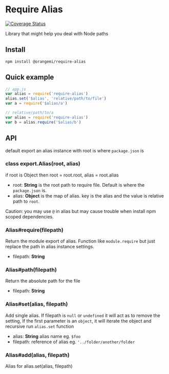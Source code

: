 
 Require Alias
======
[![Coverage Status](https://img.shields.io/coveralls/orangemi/require-alias.svg)](https://coveralls.io/r/orangemi/require-alias)

Library that might help you deal with Node paths 

## Install

```
npm install @orangemi/require-alias
```

## Quick example

```javascript
// app.js
var alias = require('require-alias')
alias.set('$alias', 'relative/path/to/file')
var a = require('$alias/a')
```

```javascript
// relative/path/to/a
var alias = require('require-alias')
var b = alias.require('$alias/b')
```


## API
default export an alias instance with root is where `package.json` is

### class export.Alias(root, alias)
if root is Object then root = root.root, alias = root.alias
 - root: **String** is the root path to require file. Default is where the `package.json` is.
 - alias: **Object** is the map of alias. key is the alias and the value is relative path to `root`.

Caution: you may use `@` in alias but may cause trouble when install npm scoped dependencies.

### Alias#require(filepath)
Return the module export of alias. Function like `module.require` but just replace the path in alias instance settings.
 - filepath: **String**

### Alias#path(filepath)
Return the absolute path for the file
 - filepath: **String**

### Alias#set(alias, filepath)
Add single alias. If filepath is `null` or `undefined` it will act as to remove the setting, If the first parameter is an `object`, it will iterate the object and recursive run `alias.set` function
- alias: **String** alias name eg. `$foo`
- filepath: reference of alias eg. `'../folder/another/folder`

### Alias#add(alias, filepath)
Alias for alias.set(alias, filepath)
